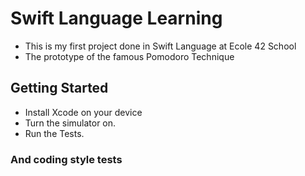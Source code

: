 # Swift Language Learning
* This is my first project done in Swift Language at Ecole 42 School
* The prototype of the famous Pomodoro Technique
## Getting Started
* Install Xcode on your device
* Turn the simulator on.
* Run the Tests.

### And coding style tests

